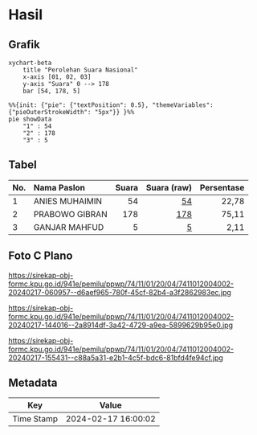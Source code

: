 # Hasil

## Grafik

```mermaid
xychart-beta
    title "Perolehan Suara Nasional"
    x-axis [01, 02, 03]
    y-axis "Suara" 0 --> 178
    bar [54, 178, 5]
```

```mermaid
%%{init: {"pie": {"textPosition": 0.5}, "themeVariables": {"pieOuterStrokeWidth": "5px"}} }%%
pie showData
    "1" : 54
    "2" : 178
    "3" : 5
```

## Tabel

| No. | Nama Paslon    | Suara | Suara (raw) | Persentase |
|:--- |:-------------- | -----:| -----------:| ----------:|
| 1   | ANIES MUHAIMIN | 54    | [54][p-1]   | 22,78      |
| 2   | PRABOWO GIBRAN | 178   | [178][p-2]  | 75,11      |
| 3   | GANJAR MAHFUD  | 5     | [5][p-3]    | 2,11       |


[p-1]: https://github.com/gigit-pemilu/pemilu-2024/blob/main/pilpres/hitung-suara/sub/74-sulawesi-tenggara/sub/11-kolaka-timur/sub/01-tirawuta/sub/2004-tawainalu/sub/002-tps/sub/paslon-1.txt
[p-2]: https://github.com/gigit-pemilu/pemilu-2024/blob/main/pilpres/hitung-suara/sub/74-sulawesi-tenggara/sub/11-kolaka-timur/sub/01-tirawuta/sub/2004-tawainalu/sub/002-tps/sub/paslon-2.txt
[p-3]: https://github.com/gigit-pemilu/pemilu-2024/blob/main/pilpres/hitung-suara/sub/74-sulawesi-tenggara/sub/11-kolaka-timur/sub/01-tirawuta/sub/2004-tawainalu/sub/002-tps/sub/paslon-3.txt

## Foto C Plano

https://sirekap-obj-formc.kpu.go.id/941e/pemilu/ppwp/74/11/01/20/04/7411012004002-20240217-060957--d6aef965-780f-45cf-82b4-a3f2862983ec.jpg

https://sirekap-obj-formc.kpu.go.id/941e/pemilu/ppwp/74/11/01/20/04/7411012004002-20240217-144016--2a8914df-3a42-4729-a9ea-5899629b95e0.jpg

https://sirekap-obj-formc.kpu.go.id/941e/pemilu/ppwp/74/11/01/20/04/7411012004002-20240217-155431--c88a5a31-e2b1-4c5f-bdc6-81bfd4fe94cf.jpg


## Metadata

| Key        | Value               |
| ---------- | ------------------- |
| Time Stamp | 2024-02-17 16:00:02 |



